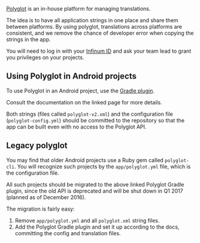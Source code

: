 [Polyglot](https://infinum.polyglothq.com/) is an in-house platform for managing translations.

The idea is to have all application strings in one place and share them between platforms. By using polyglot, translations across platforms are consistent, and we remove the chance of developer error when copying the strings in the app.

You will need to log in with your [Infinum ID](https://accounts.infinum.co/) and ask your team lead to grant you privileges on your projects.

## Using Polyglot in Android projects

To use Polyglot in an Android project, use the [Gradle plugin](https://github.com/infinum/Polyglot-Android-Client).

Consult the documentation on the linked page for more details.

Both strings (files called `polyglot-v2.xml`) and the configuration file (`polyglot-config.yml`) should be committed to the repository so that the app can be built even with no access to the Polyglot API.

## Legacy polyglot

You may find that older Android projects use a Ruby gem called `polyglot-cli`. You will recognize such projects by the `app/polyglot.yml` file, which is the configuration file.

All such projects should be migrated to the above linked Polyglot Gradle plugin, since the old API is deprecated and will be shut down in Q1 2017 (planned as of December 2016).

The migration is fairly easy:

1. Remove `app/polyglot.yml` and all `polyglot.xml` string files.
2. Add the Polyglot Gradle plugin and set it up according to the docs, committing the config and translation files.
